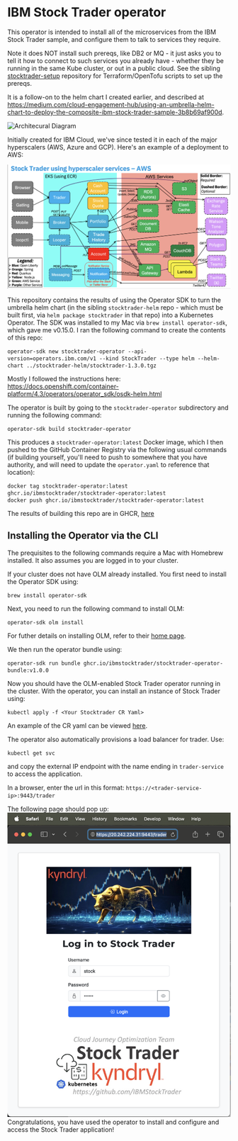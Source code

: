 # IBM Stock Trader operator
This operator is intended to install all of the microservices from the IBM Stock Trader sample, and configure them to talk to services they require.

Note it does NOT install such prereqs, like DB2 or MQ - it just asks you to tell it how to connect to such services you already have - whether they be running in the same Kube cluster, or out in a public cloud. See the sibling [stocktrader-setup](https://github.com/IBMStockTrader/stocktrader-setp) repository for Terraform/OpenTofu scripts to set up the prereqs.

It is a follow-on to the helm chart I created earlier, and described at https://medium.com/cloud-engagement-hub/using-an-umbrella-helm-chart-to-deploy-the-composite-ibm-stock-trader-sample-3b8b69af900d.

![Architecural Diagram](images/stock-trader.png)

Initially created for IBM Cloud, we've since tested it in each of the major hyperscalers (AWS, Azure and GCP). Here's an example of a deployment to AWS: 

![AWS-specific Diagram](images/stock-trader-aws.png)

This repository contains the results of using the Operator SDK to turn the umbrella helm chart (in the sibling `stocktrader-helm` repo - which must be built first, via `helm package stocktrader` in that repo) into a Kubernetes Operator.
The SDK was installed to my Mac via `brew install operator-sdk`, which gave me v0.15.0.  I ran the following command to create the contents of this repo:
```
operator-sdk new stocktrader-operator --api-version=operators.ibm.com/v1 --kind StockTrader --type helm --helm-chart ../stocktrader-helm/stocktrader-1.3.0.tgz
```
Mostly I followed the instructions here: https://docs.openshift.com/container-platform/4.3/operators/operator_sdk/osdk-helm.html

The operator is built by going to the `stocktrader-operator` subdirectory and running the following command:
```
operator-sdk build stocktrader-operator
```
This produces a `stocktrader-operator:latest` Docker image, which I then pushed to the GitHub Container Registry via the following usual commands (if building yourself, you'll need to push to somewhere that you have authority, and will need to update the `operator.yaml` to reference that location):
```
docker tag stocktrader-operator:latest ghcr.io/ibmstocktrader/stocktrader-operator:latest
docker push ghcr.io/ibmstocktrader/stocktrader-operator:latest
```
The results of building this repo are in GHCR, [here](https://github.com/IBMStockTrader/stocktrader-operator/pkgs/container/stocktrader-operator)

## Installing the Operator via the CLI
The prequisites to the following commands require a Mac with Homebrew installed. It also assumes you are logged in to your cluster.

If your cluster does not have OLM already installed. You first need to install the Operator SDK using:
```
brew install operator-sdk
```
Next, you need to run the following command to install OLM:
```
operator-sdk olm install
```
For futher details on installing OLM, refer to their [home page](https://olm.operatorframework.io/docs/getting-started/).

We then run the operator bundle using:
```
operator-sdk run bundle ghcr.io/ibmstocktrader/stocktrader-operator-bundle:v1.0.0
```

Now you should have the OLM-enabled Stock Trader operator running in the cluster. With the operator, you can install an instance of Stock Trader using:
```
kubectl apply -f <Your Stocktrader CR Yaml>
```
An example of the CR yaml can be viewed [here](https://github.com/IBMStockTrader/stocktrader-operator/blob/master/config/samples/operators_v1_stocktrader.yaml).

The operator also automatically provisions a load balancer for trader. Use:
```
kubectl get svc
```
and copy the external IP endpoint with the name ending in `trader-service` to access the application.

In a browser, enter the url in this format: `https://<trader-service-ip>:9443/trader`

The following page should pop up:
![Login](images/Login.png)
Congratulations, you have used the operator to install and configure and access the Stock Trader application!
